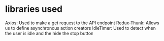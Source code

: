 # libraries used

Axios: Used to make a get request to the API endpoint
Redux-Thunk: Allows us to define asynchronous action creators
IdleTimer: Used to detect when the user is idle and the hide the stop button
